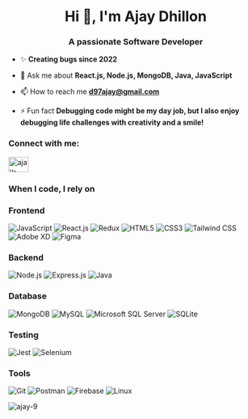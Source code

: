<h1 align="center">Hi 👋, I'm Ajay Dhillon</h1>
<h3 align="center">A passionate Software Developer</h3>

- ✨ **Creating bugs since 2022**
  
- 💬 Ask me about **React.js, Node.js, MongoDB, Java, JavaScript**

- 📫 How to reach me **d97ajay@gmail.com**

- ⚡ Fun fact **Debugging code might be my day job, but I also enjoy debugging life challenges with creativity and a smile!**

<h3 align="left">Connect with me:</h3>
<p align="left">
<a href="https://linkedin.com/in/ajay-dhillon1" target="blank"><img align="center" src="https://raw.githubusercontent.com/rahuldkjain/github-profile-readme-generator/master/src/images/icons/Social/linked-in-alt.svg" alt="ajay-dhillon1" height="30" width="40" /></a>
</p>

<h3 align="left">When I code, I rely on</h3>
<h3>Frontend</h3>
<p>
  <img alt="JavaScript" src="https://img.shields.io/badge/-JavaScript-F7DF1E?style=flat-square&logo=javascript&logoColor=black" />
  <img alt="React.js" src="https://img.shields.io/badge/-React-61DAFB?style=flat-square&logo=react&logoColor=black" />
  <img alt="Redux" src="https://img.shields.io/badge/-Redux-764ABC?style=flat-square&logo=redux&logoColor=white" />
  <img alt="HTML5" src="https://img.shields.io/badge/-HTML5-E34F26?style=flat-square&logo=html5&logoColor=white" />
  <img alt="CSS3" src="https://img.shields.io/badge/-CSS3-1572B6?style=flat-square&logo=css3&logoColor=white" />
  <img alt="Tailwind CSS" src="https://img.shields.io/badge/-Tailwind%20CSS-06B6D4?style=flat-square&logo=tailwind-css&logoColor=white" />
  <img alt="Adobe XD" src="https://img.shields.io/badge/-Adobe%20XD-FF61F6?style=flat-square&logo=adobe-xd&logoColor=black" />
  <img alt="Figma" src="https://img.shields.io/badge/-Figma-F24E1E?style=flat-square&logo=figma&logoColor=white" />
</p>

<h3>Backend</h3>
<p>
  <img alt="Node.js" src="https://img.shields.io/badge/-Node.js-339933?style=flat-square&logo=node.js&logoColor=white" />
  <img alt="Express.js" src="https://img.shields.io/badge/-Express.js-000000?style=flat-square&logo=express&logoColor=white" />
  <img alt="Java" src="https://img.shields.io/badge/-Java-007396?style=flat-square&logo=java&logoColor=white" />
<!--   <img alt="GraphQL" src="https://img.shields.io/badge/-GraphQL-E10098?style=flat-square&logo=graphql&logoColor=white" /> -->
</p>

<h3>Database</h3>
<p>
  <img alt="MongoDB" src="https://img.shields.io/badge/-MongoDB-47A248?style=flat-square&logo=mongodb&logoColor=white" />
  <img alt="MySQL" src="https://img.shields.io/badge/-MySQL-4479A1?style=flat-square&logo=mysql&logoColor=white" />
  <img alt="Microsoft SQL Server" src="https://img.shields.io/badge/-Microsoft%20SQL%20Server-CC2927?style=flat-square&logo=microsoft-sql-server&logoColor=white" />
<!--   <img alt="PostgreSQL" src="https://img.shields.io/badge/-PostgreSQL-336791?style=flat-square&logo=postgresql&logoColor=white" /> -->
  <img alt="SQLite" src="https://img.shields.io/badge/-SQLite-003B57?style=flat-square&logo=sqlite&logoColor=white" />
</p>

<h3>Testing</h3>
<p>
  <img alt="Jest" src="https://img.shields.io/badge/-Jest-C21325?style=flat-square&logo=jest&logoColor=white" />
  <img alt="Selenium" src="https://img.shields.io/badge/-Selenium-43B02A?style=flat-square&logo=selenium&logoColor=white" />
</p>

<h3>Tools</h3>
<p>
  <img alt="Git" src="https://img.shields.io/badge/-Git-F05032?style=flat-square&logo=git&logoColor=white" />
  <img alt="Postman" src="https://img.shields.io/badge/-Postman-FF6C37?style=flat-square&logo=postman&logoColor=white" />
  <img alt="Firebase" src="https://img.shields.io/badge/-Firebase-FFCA28?style=flat-square&logo=firebase&logoColor=black" />
  <img alt="Linux" src="https://img.shields.io/badge/-Linux-FCC624?style=flat-square&logo=linux&logoColor=black" />
</p>


<p><img align="center" src="https://github-readme-stats.vercel.app/api/top-langs?username=ajay-9&show_icons=true&locale=en&layout=compact" alt="ajay-9" /></p>
